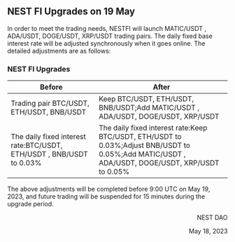 ## NEST FI Upgrades on 19 May
In order to meet the trading needs, NESTFI will launch MATIC/USDT , ADA/USDT, DOGE/USDT, XRP/USDT trading pairs. The daily fixed base interest rate will be adjusted synchronously when it goes online. The detailed adjustments are as follows:

### NEST FI Upgrades

|Before|After|
|---|---|
|Trading pair BTC/USDT, ETH/USDT, BNB/USDT|Keep BTC/USDT, ETH/USDT, BNB/USDT;Add MATIC/USDT , ADA/USDT, DOGE/USDT, XRP/USDT|
|The daily fixed interest rate:BTC/USDT, ETH/USDT , BNB/USDT to 0.03%|The daily fixed interest rate:Keep BTC/USDT, ETH/USDT to 0.03%;Adjust BNB/USDT to 0.05%;Add MATIC/USDT , ADA/USDT, DOGE/USDT, XRP/USDT to 0.05%|

The above adjustments will be completed before 9:00 UTC on May 19, 2023, and future trading will be suspended for 15 minutes during the upgrade period.

<p align="right">NEST DAO</p>
<p align="right">May 18, 2023</p>
